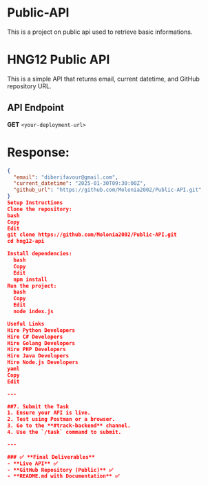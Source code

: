 # Public-API
This is a project on public api used to retrieve basic informations. 


# HNG12 Public API

This is a simple API that returns email, current datetime, and GitHub repository URL.

## API Endpoint
**GET** `<your-deployment-url>`

# Response:
```json
{
  "email": "diberifavour@gmail.com",
  "current_datetime": "2025-01-30T09:30:00Z",
  "github_url": "https://github.com/Molonia2002/Public-API.git"
}
Setup Instructions
Clone the repository:
bash
Copy
Edit
git clone https://github.com/Molonia2002/Public-API.git
cd hng12-api

Install dependencies:
  bash
  Copy
  Edit
  npm install
Run the project:
  bash
  Copy
  Edit
  node index.js

Useful Links
Hire Python Developers
Hire C# Developers
Hire Golang Developers
Hire PHP Developers
Hire Java Developers
Hire Node.js Developers
yaml
Copy
Edit

---

##7. Submit the Task
1. Ensure your API is live.
2. Test using Postman or a browser.
3. Go to the **#track-backend** channel.
4. Use the `/task` command to submit.

---

### ✅ **Final Deliverables**
- **Live API** ✅
- **GitHub Repository (Public)** ✅
- **README.md with Documentation** ✅
